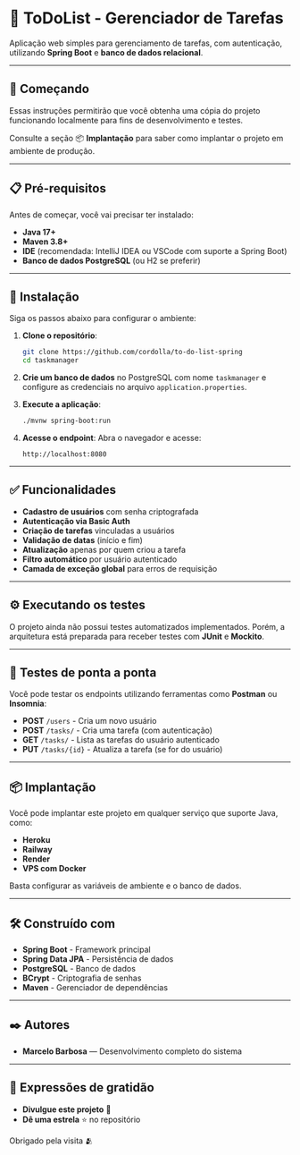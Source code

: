 # 📝 ToDoList - Gerenciador de Tarefas

Aplicação web simples para gerenciamento de tarefas, com autenticação, utilizando **Spring Boot** e **banco de dados relacional**.

---

## 🚀 Começando

Essas instruções permitirão que você obtenha uma cópia do projeto funcionando localmente para fins de desenvolvimento e testes.

Consulte a seção 📦 **Implantação** para saber como implantar o projeto em ambiente de produção.

---

## 📋 Pré-requisitos

Antes de começar, você vai precisar ter instalado:

- **Java 17+**
- **Maven 3.8+**
- **IDE** (recomendada: IntelliJ IDEA ou VSCode com suporte a Spring Boot)
- **Banco de dados PostgreSQL** (ou H2 se preferir)

---

## 🔧 Instalação

Siga os passos abaixo para configurar o ambiente:

1. **Clone o repositório**:
    ```bash
    git clone https://github.com/cordolla/to-do-list-spring
    cd taskmanager
    ```

2. **Crie um banco de dados** no PostgreSQL com nome `taskmanager` e configure as credenciais no arquivo `application.properties`.

3. **Execute a aplicação**:
    ```bash
    ./mvnw spring-boot:run
    ```

4. **Acesse o endpoint**:
   Abra o navegador e acesse:
    ```arduino
    http://localhost:8080
    ```

---

## ✅ Funcionalidades

- **Cadastro de usuários** com senha criptografada
- **Autenticação via Basic Auth**
- **Criação de tarefas** vinculadas a usuários
- **Validação de datas** (início e fim)
- **Atualização** apenas por quem criou a tarefa
- **Filtro automático** por usuário autenticado
- **Camada de exceção global** para erros de requisição

---

## ⚙️ Executando os testes

O projeto ainda não possui testes automatizados implementados. Porém, a arquitetura está preparada para receber testes com **JUnit** e **Mockito**.

---

## 🔩 Testes de ponta a ponta

Você pode testar os endpoints utilizando ferramentas como **Postman** ou **Insomnia**:

- **POST** `/users` - Cria um novo usuário
- **POST** `/tasks/` - Cria uma tarefa (com autenticação)
- **GET** `/tasks/` - Lista as tarefas do usuário autenticado
- **PUT** `/tasks/{id}` - Atualiza a tarefa (se for do usuário)

---

## 📦 Implantação

Você pode implantar este projeto em qualquer serviço que suporte Java, como:

- **Heroku**
- **Railway**
- **Render**
- **VPS com Docker**

Basta configurar as variáveis de ambiente e o banco de dados.

---

## 🛠️ Construído com

- **Spring Boot** - Framework principal
- **Spring Data JPA** - Persistência de dados
- **PostgreSQL** - Banco de dados
- **BCrypt** - Criptografia de senhas
- **Maven** - Gerenciador de dependências

---

## ✒️ Autores

- **Marcelo Barbosa** — Desenvolvimento completo do sistema  

---

## 🎁 Expressões de gratidão

- **Divulgue este projeto** 📢
- **Dê uma estrela** ⭐ no repositório

Obrigado pela visita 🫂